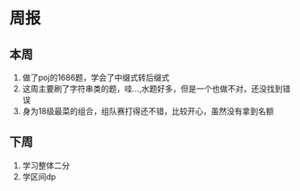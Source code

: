 # 周报
## 本周
1. 做了poj的1686题，学会了中缀式转后缀式
2. 这周主要刷了字符串类的题，哇...,水题好多，但是一个也做不对，还没找到错误
3. 身为18级最菜的组合，组队赛打得还不错，比较开心，虽然没有拿到名额

## 下周
1. 学习整体二分
2. 学区间dp
